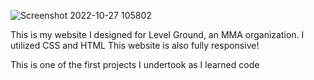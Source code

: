 


![Screenshot 2022-10-27 105802](https://user-images.githubusercontent.com/113325142/198326241-a6f01b03-2731-4f39-be33-f7c02495e587.jpg)



This is my website I designed for Level Ground, an MMA organization.
I utilized CSS and HTML
This website is also fully responsive!

This is one of the first projects I undertook as I learned code
